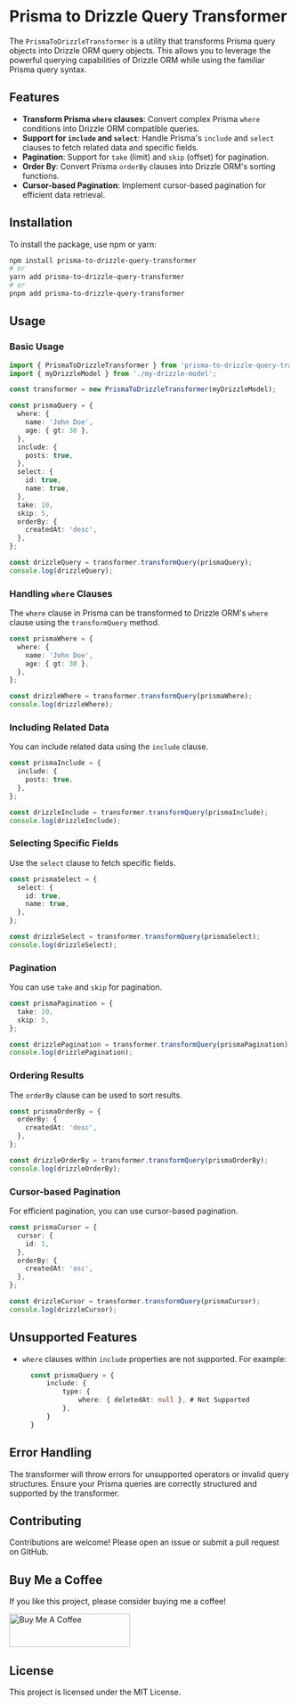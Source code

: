 # Prisma to Drizzle Query Transformer

The `PrismaToDrizzleTransformer` is a utility that transforms Prisma query objects into Drizzle ORM query objects. This allows you to leverage the powerful querying capabilities of Drizzle ORM while using the familiar Prisma query syntax.

## Features

- **Transform Prisma `where` clauses**: Convert complex Prisma `where` conditions into Drizzle ORM compatible queries.
- **Support for `include` and `select`**: Handle Prisma's `include` and `select` clauses to fetch related data and specific fields.
- **Pagination**: Support for `take` (limit) and `skip` (offset) for pagination.
- **Order By**: Convert Prisma `orderBy` clauses into Drizzle ORM's sorting functions.
- **Cursor-based Pagination**: Implement cursor-based pagination for efficient data retrieval.

## Installation

To install the package, use npm or yarn:

```bash
npm install prisma-to-drizzle-query-transformer
# or
yarn add prisma-to-drizzle-query-transformer
# or
pnpm add prisma-to-drizzle-query-transformer
```

## Usage

### Basic Usage

```typescript
import { PrismaToDrizzleTransformer } from 'prisma-to-drizzle-query-transformer';
import { myDrizzleModel } from './my-drizzle-model';

const transformer = new PrismaToDrizzleTransformer(myDrizzleModel);

const prismaQuery = {
  where: {
    name: 'John Doe',
    age: { gt: 30 },
  },
  include: {
    posts: true,
  },
  select: {
    id: true,
    name: true,
  },
  take: 10,
  skip: 5,
  orderBy: {
    createdAt: 'desc',
  },
};

const drizzleQuery = transformer.transformQuery(prismaQuery);
console.log(drizzleQuery);
```

### Handling `where` Clauses

The `where` clause in Prisma can be transformed to Drizzle ORM's `where` clause using the `transformQuery` method.

```typescript
const prismaWhere = {
  where: {
    name: 'John Doe',
    age: { gt: 30 },
  },
};

const drizzleWhere = transformer.transformQuery(prismaWhere);
console.log(drizzleWhere);
```

### Including Related Data

You can include related data using the `include` clause.

```typescript
const prismaInclude = {
  include: {
    posts: true,
  },
};

const drizzleInclude = transformer.transformQuery(prismaInclude);
console.log(drizzleInclude);
```

### Selecting Specific Fields

Use the `select` clause to fetch specific fields.

```typescript
const prismaSelect = {
  select: {
    id: true,
    name: true,
  },
};

const drizzleSelect = transformer.transformQuery(prismaSelect);
console.log(drizzleSelect);
```

### Pagination

You can use `take` and `skip` for pagination.

```typescript
const prismaPagination = {
  take: 10,
  skip: 5,
};

const drizzlePagination = transformer.transformQuery(prismaPagination);
console.log(drizzlePagination);
```

### Ordering Results

The `orderBy` clause can be used to sort results.

```typescript
const prismaOrderBy = {
  orderBy: {
    createdAt: 'desc',
  },
};

const drizzleOrderBy = transformer.transformQuery(prismaOrderBy);
console.log(drizzleOrderBy);
```

### Cursor-based Pagination

For efficient pagination, you can use cursor-based pagination.

```typescript
const prismaCursor = {
  cursor: {
    id: 1,
  },
  orderBy: {
    createdAt: 'asc',
  },
};

const drizzleCursor = transformer.transformQuery(prismaCursor);
console.log(drizzleCursor);
```

## Unsupported Features

- `where` clauses within `include` properties are not supported. For example:
  ```typescript
    const prismaQuery = {
        include: {
            type: {
                where: { deletedAt: null }, # Not Supported
            },
        }
    }
  ```

## Error Handling

The transformer will throw errors for unsupported operators or invalid query structures. Ensure your Prisma queries are correctly structured and supported by the transformer.

## Contributing

Contributions are welcome! Please open an issue or submit a pull request on GitHub.

## Buy Me a Coffee

If you like this project, please consider buying me a coffee!

<a href="https://www.buymeacoffee.com/geetesh911" target="_blank"><img src="https://cdn.buymeacoffee.com/buttons/v2/default-yellow.png" alt="Buy Me A Coffee" style="height: 60px !important;width: 217px !important;" ></a>

## License

This project is licensed under the MIT License.
